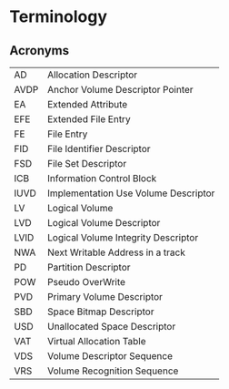 # Terminology

## Acronyms

|      |                                      |
|------|--------------------------------------|
| AD   | Allocation Descriptor |
| AVDP | Anchor Volume Descriptor Pointer |
| EA   | Extended Attribute |
| EFE  | Extended File Entry |
| FE   | File Entry |
| FID  | File Identifier Descriptor |
| FSD  | File Set Descriptor |
| ICB  | Information Control Block |
| IUVD | Implementation Use Volume Descriptor |
| LV   | Logical Volume |
| LVD  | Logical Volume Descriptor |
| LVID | Logical Volume Integrity Descriptor |
| NWA  | Next Writable Address in a track |
| PD   | Partition Descriptor |
| POW  | Pseudo OverWrite |
| PVD  | Primary Volume Descriptor |
| SBD  | Space Bitmap Descriptor |
| USD  | Unallocated Space Descriptor |
| VAT  | Virtual Allocation Table |
| VDS  | Volume Descriptor Sequence |
| VRS  | Volume Recognition Sequence |
